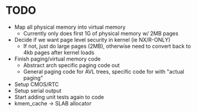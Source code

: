 # TODO
- Map all physical memory into virtual memory
	- Currently only does first 1G of physical memory w/ 2MB pages
- Decide if we want page level security in kernel (ie NX/R-ONLY)
	- If not, just do large pages (2MB), otherwise need to convert
		back to 4kb pages after kernel loads
- Finish paging/virtual memory code
	- Abstract arch specific paging code out
	- General paging code for AVL trees, specific code for with "actual paging"
- Setup CMOS/RTC
- Setup serial output
- Start adding unit tests again to code
- kmem_cache -> SLAB allocator